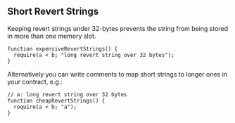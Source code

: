 ## Short Revert Strings

Keeping revert strings under 32-bytes prevents the string from being stored in more than one memory slot.

```
function expensiveRevertStrings() {
  require(a < b; "long revert string over 32 bytes");
}
```

Alternatively you can write comments to map short strings to longer ones in your contract, e.g.:

```
// a: long revert string over 32 bytes
function cheapRevertStrings() {
  require(a < b; "a");
}
```
